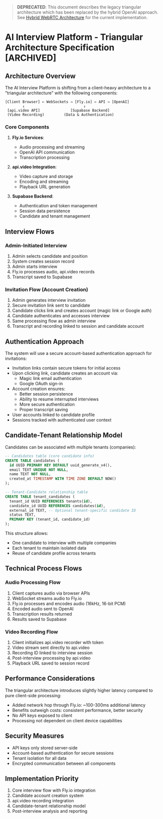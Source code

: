 > **DEPRECATED**: This document describes the legacy triangular architecture which has been replaced by the hybrid OpenAI approach. See [Hybrid WebRTC Architecture](/docs/architecture/hybrid-webrtc-architecture.md) for the current implementation.

# AI Interview Platform - Triangular Architecture Specification [ARCHIVED]

## Architecture Overview

The AI Interview Platform is shifting from a client-heavy architecture to a "triangular architecture" with the following components:

```
[Client Browser] ← WebSockets → [Fly.io] ← API → [OpenAI]
        ↓                           ↓
 [api.video API]              [Supabase Backend]
 (Video Recording)         (Data & Authentication)
```

### Core Components

1. **Fly.io Services**:
   - Audio processing and streaming
   - OpenAI API communication
   - Transcription processing

2. **api.video Integration**:
   - Video capture and storage
   - Encoding and streaming 
   - Playback URL generation

3. **Supabase Backend**:
   - Authentication and token management
   - Session data persistence
   - Candidate and tenant management

## Interview Flows

### Admin-Initiated Interview
1. Admin selects candidate and position
2. System creates session record
3. Admin starts interview
4. Fly.io processes audio, api.video records
5. Transcript saved to Supabase

### Invitation Flow (Account Creation)
1. Admin generates interview invitation
2. Secure invitation link sent to candidate
3. Candidate clicks link and creates account (magic link or Google auth)
4. Candidate authenticates and accesses interview
5. Same processing flow as admin interview
6. Transcript and recording linked to session and candidate account

## Authentication Approach

The system will use a secure account-based authentication approach for invitations:

- Invitation links contain secure tokens for initial access
- Upon clicking link, candidate creates an account via:
  - Magic link email authentication
  - Google OAuth sign-in
- Account creation ensures:
  - Better session persistence
  - Ability to resume interrupted interviews
  - More secure authentication
  - Proper transcript saving
- User accounts linked to candidate profile
- Sessions tracked with authenticated user context

## Candidate-Tenant Relationship Model

Candidates can be associated with multiple tenants (companies):

```sql
-- Candidates table (core candidate info)
CREATE TABLE candidates (
  id UUID PRIMARY KEY DEFAULT uuid_generate_v4(),
  email TEXT UNIQUE NOT NULL,
  name TEXT NOT NULL,
  created_at TIMESTAMP WITH TIME ZONE DEFAULT NOW()
);

-- Tenant-Candidate relationship table
CREATE TABLE tenant_candidates (
  tenant_id UUID REFERENCES tenants(id),
  candidate_id UUID REFERENCES candidates(id),
  external_id TEXT, -- Optional tenant-specific candidate ID
  status TEXT,
  PRIMARY KEY (tenant_id, candidate_id)
);
```

This structure allows:
- One candidate to interview with multiple companies
- Each tenant to maintain isolated data
- Reuse of candidate profile across tenants

## Technical Process Flows

### Audio Processing Flow
1. Client captures audio via browser APIs
2. WebSocket streams audio to Fly.io
3. Fly.io processes and encodes audio (16kHz, 16-bit PCM)
4. Encoded audio sent to OpenAI
5. Transcription results returned
6. Results saved to Supabase

### Video Recording Flow
1. Client initializes api.video recorder with token
2. Video stream sent directly to api.video
3. Recording ID linked to interview session
4. Post-interview processing by api.video
5. Playback URL saved to session record

## Performance Considerations

The triangular architecture introduces slightly higher latency compared to pure client-side processing:

- Added network hop through Fly.io: ~100-300ms additional latency
- Benefits outweigh costs: consistent performance, better security
- No API keys exposed to client
- Processing not dependent on client device capabilities

## Security Measures

- API keys only stored server-side
- Account-based authentication for secure sessions
- Tenant isolation for all data
- Encrypted communication between all components

## Implementation Priority

1. Core interview flow with Fly.io integration
2. Candidate account creation system
3. api.video recording integration
4. Candidate-tenant relationship model
5. Post-interview analysis and reporting 